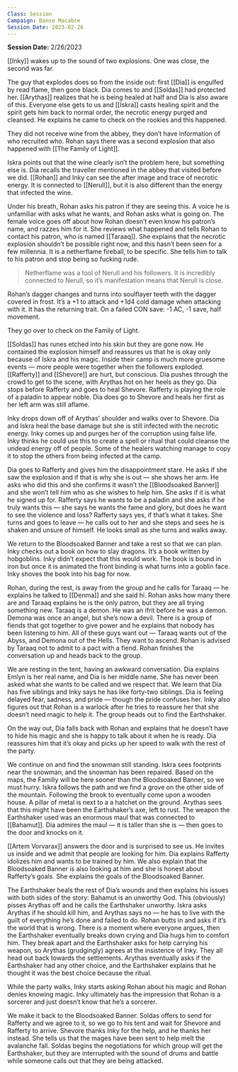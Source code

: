 ```yaml
---
Class: Session
Campaign: Danse Macabre
Session Date: 2023-02-26
---
```

**Session Date:** 2/26/2023

[[Inky]] wakes up to the sound of two explosions. One was close, the second was far.

The guy that explodes does so from the inside out: first [[Dia]] is engulfed by read flame, then gone black. Dia comes to and [[Soldas]] had protected her. [[Arythas]] realizes that he is being healed at half and Dia is also aware of this. Everyone else gets to us and [[Iskra]] casts healing spirit and the spirit gets him back to normal order, the necrotic energy purged and cleansed. He explains he came to check on the rookies and this happened.

They did not receive wine from the abbey, they don’t have information of who recruited who. Rohan says there was a second explosion that also happened with [[The Family of Light]].

Iskra points out that the wine clearly isn’t the problem here, but something else is. Dia recalls the traveller mentioned in the abbey that visited before we did. [[Rohan]] and Inky can see the after image and trace of necrotic energy. It is connected to [[Nerull]], but it is also different than the energy that infected the wine.

Under his breath, Rohan asks his patron if they are seeing this. A voice he is unfamiliar with asks what he wants, and Rohan asks what is going on. The female voice goes off about how Rohan doesn’t even know his patron’s name, and razzes him for it. She reviews what happened and tells Rohan to contact his patron, who is named [[Taraaq]]. She explains that the necrotic explosion shouldn’t be possible right now, and this hasn’t been seen for a few millennia. It is a netherflame fireball, to be specific. She tells him to talk to his patron and stop being so fucking rude.

>Netherflame was a tool of Nerull and his followers. It is incredibly connected to Nerull, so it’s manifestation means that Nerull is close.

Rohan’s dagger changes and turns into soulflayer teeth with the dagger covered in frost. It’s a +1 to attack and +1d4 cold damage when attacking with it. It has the returning trait. On a failed CON save: -1 AC, -1 save, half movement.

They go over to check on the Family of Light.

[[Soldas]] has runes etched into his skin but they are gone now. He contained the explosion himself and reassures us that he is okay only because of Iskra and his magic. Inside their camp is much more gruesome events — more people were together when the followers exploded. [[Rafferty]] and [[Shevore]] are hurt, but conscious. Dia pushes through the crowd to get to the scene, with Arythas hot on her heels as they go. Dia stops before Rafferty and goes to heal Shevore. Rafferty is playing the role of a paladin to appear noble. Dia does go to Shevore and heals her first as her left arm was still aflame.

Inky drops down off of Arythas’ shoulder and walks over to Shevore. Dia and Iskra heal the base damage but she is still infected with the necrotic energy. Inky comes up and purges her of the corruption using false life. Inky thinks he could use this to create a spell or ritual that could cleanse the undead energy off of people. Some of the healers watching manage to copy it to stop the others from being infected at the camp.

Dia goes to Rafferty and gives him the disappointment stare. He asks if she saw the explosion and if that is why she is out — she shows her arm. He asks who did this and she confirms it wasn’t the [[Bloodsoaked Banner]] and she won’t tell him who as she wishes to help him. She asks if it is what he signed up for. Rafferty says he wants to be a paladin and she asks if he truly wants this — she says he wants the fame and glory, but does he want to see the violence and loss? Rafferty says yes, if that’s what it takes. She turns and goes to leave — he calls out to her and she steps and sees he is shaken and unsure of himself. He looks small as she turns and walks away.

We return to the Bloodsoaked Banner and take a rest so that we can plan. Inky checks out a book on how to slay dragons. It’s a book written by hobgoblins. Inky didn’t expect that this would work. The book is bound in iron but once it is animated the front binding is what turns into a goblin face. Inky shoves the book into his bag for now.

Rohan, during the rest, is away from the group and he calls for Taraaq — he explains he talked to [[Denma]] and she said hi. Rohan asks how many there are and Taraaq explains he is the only patron, but they are all trying something new. Taraaq is a demon. He was an ifrit before he was a demon. Demona was once an angel, but she’s now a devil. There is a group of fiends that got together to give power and he explains that nobody has been listening to him. All of these guys want out — Taraaq wants out of the Abyss, and Demona out of the Hells. They want to ascend. Rohan is advised by Taraaq not to admit to a pact with a fiend. Rohan finishes the conversation up and heads back to the group.

We are resting in the tent, having an awkward conversation. Dia explains Emlyn is her real name, and Dia is her middle name. She has never been asked what she wants to be called and we respect that. We learn that Dia has five siblings and Inky says he has like forty-two siblings. Dia is feeling delayed fear, sadness, and pride — though the pride confuses her. Inky also figures out that Rohan is a warlock after he tries to reassure her that she doesn’t need magic to help it. The group heads out to find the Earthshaker.

On the way out, Dia falls back with Rohan and explains that he doesn’t have to hide his magic and she is happy to talk about it when he is ready. Dia reassures him that it’s okay and picks up her speed to walk with the rest of the party.

We continue on and find the snowman still standing. Iskra sees footprints near the snowman, and the snowman has been repaired. Based on the maps, the Familiy will be here sooner than the Bloodsoaked Banner, so we must hurry. Iskra follows the path and we find a grove on the other side of the mountain. Following the brook to eventually come upon a wooden house. A pillar of metal is next to a a hatchet on the ground. Arythas sees that this might have been the Earthshaker’s axe, left to rust. The weapon the Earthshaker used was an enormous maul that was connected to [[Bahamut]]. Dia admires the maul — it is taller than she is — then goes to the door and knocks on it.

[[Artem Vorvarax]] answers the door and is surprised to see us. He invites us inside and we admit that people are looking for him. Dia explains Rafferty idolizes him and wants to be trained by him. We also explain that the Bloodsoaked Banner is also looking at him and she is honest about Rafferty’s goals. She explains the goals of the Bloodsoaked Banner.

The Earthshaker heals the rest of Dia’s wounds and then explains his issues with both sides of the story: Bahamut is an unworthy God. This (obviously) pisses Arythas off and he calls the Earthshaker unworthy. Iskra asks Arythas if he should kill him, and Arythas says no — he has to live with the guilt of everything he’s done and failed to do. Rohan butts in and asks if it’s the world that is wrong. There is a moment where everyone argues, then the Earthshaker eventually breaks down crying and Dia hugs him to comfort him. They break apart and the Earthshaker asks for help carrying his weapon, so Arythas (grudgingly) agrees at the insistence of Inky. They all head out back towards the settlements. Arythas eventually asks if the Earthshaker had any other choice, and the Earthshaker explains that he thought it was the best choice because the ritual.

While the party walks, Inky starts asking Rohan about his magic and Rohan denies knowing magic. Inky ultimately has the impression that Rohan is a sorcerer and just doesn’t know that he’s a sorcerer.

We make it back to the Bloodsoaked Banner. Soldas offers to send for Rafferty and we agree to it, so we go to his tent and wait for Shevore and Rafferty to arrive. Shevore thanks Inky for the help, and he thanks her instead. She tells us that the mages have been sent to help melt the avalanche fall. Soldas begins the negotiations for which group will get the Earthshaker, but they are interrupted with the sound of drums and battle while someone calls out that they are being attacked.